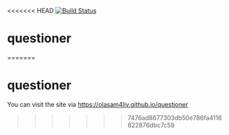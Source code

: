 <<<<<<< HEAD
[![Build Status](https://travis-ci.com/olasam4liv/questioner.svg?branch=questioner-app-api-v1)](https://travis-ci.com/olasam4liv/questioner)

# questioner
=======
# questioner

You can visit the site via https://olasam4liv.github.io/questioner
>>>>>>> 7476ad8677303db50e786fa4116822876dbc7c59
